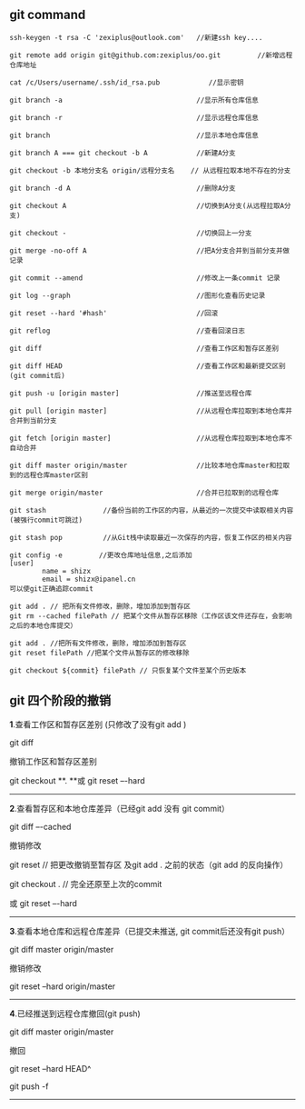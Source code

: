 ## git command

```shell
ssh-keygen -t rsa -C 'zexiplus@outlook.com'   //新建ssh key....

git remote add origin git@github.com:zexiplus/oo.git         //新增远程仓库地址

cat /c/Users/username/.ssh/id_rsa.pub            //显示密钥

git branch -a                                 //显示所有仓库信息

git branch -r                                 //显示远程仓库信息

git branch                                    //显示本地仓库信息

git branch A === git checkout -b A 		      //新建A分支

git checkout -b 本地分支名 origin/远程分支名    // 从远程拉取本地不存在的分支

git branch -d A                               //删除A分支

git checkout A                                //切换到A分支(从远程拉取A分支)

git checkout -                                //切换回上一分支

git merge -no-off A							  //把A分支合并到当前分支并做记录

git commit --amend                            //修改上一条commit 记录

git log --graph                               //图形化查看历史记录

git reset --hard '#hash'                      //回滚            

git reflog                                    //查看回滚日志

git diff                                      //查看工作区和暂存区差别

git diff HEAD                                 //查看工作区和最新提交区别(git commit后)

git push -u [origin master]                   //推送至远程仓库

git pull [origin master]                      //从远程仓库拉取到本地仓库并合并到当前分支

git fetch [origin master]                     //从远程仓库拉取到本地仓库不自动合并

git diff master origin/master                 //比较本地仓库master和拉取到的远程仓库master区别

git merge origin/master                       //合并已拉取到的远程仓库

git stash              //备份当前的工作区的内容，从最近的一次提交中读取相关内容(被强行commit可跳过)

git stash pop 	       //从Git栈中读取最近一次保存的内容，恢复工作区的相关内容

git config -e         //更改仓库地址信息,之后添加
[user]
        name = shizx	
        email = shizx@ipanel.cn
可以使git正确追踪commit

git add . // 把所有文件修改，删除，增加添加到暂存区
git rm --cached filePath // 把某个文件从暂存区移除（工作区该文件还存在，会影响之后的本地仓库提交）

git add . //把所有文件修改，删除，增加添加到暂存区
git reset filePath //把某个文件从暂存区的修改移除

git checkout ${commit} filePath // 只恢复某个文件至某个历史版本
```



## git 四个阶段的撤销

**1**.查看工作区和暂存区差别  (只修改了没有git add )

git diff

撤销工作区和暂存区差别

git checkout **.    **或  git reset –-hard

------

**2**.查看暂存区和本地仓库差异（已经git add 没有 git commit）

git diff –-cached

撤销修改

git reset    // 把更改撤销至暂存区 及git add . 之前的状态（git add 的反向操作） 

git checkout . // 完全还原至上次的commit 

或 git reset –-hard

------

**3**.查看本地仓库和远程仓库差异（已提交未推送, git commit后还没有git push）

git diff master origin/master

撤销修改

git reset –hard origin/master

------

**4**.已经推送到远程仓库撤回(git push)

git diff master origin/master

撤回

git reset –hard HEAD^ 

git push -f

------







